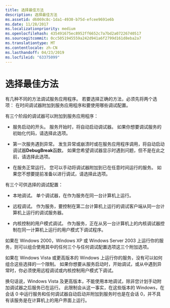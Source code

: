 ```yaml
---
title: 选择最佳方法
description: 选择最佳方法
ms.assetid: d6069c8c-1da1-4930-b75d-efcee9691e6b
ms.date: 11/28/2017
ms.localizationpriority: medium
ms.openlocfilehash: 435491675ec8952ff6652c7a7bd2a07226740517
ms.sourcegitcommit: 0cc5051945559a242d941a6f2799d161d8eba2a7
ms.translationtype: MT
ms.contentlocale: zh-CN
ms.lasthandoff: 04/23/2019
ms.locfileid: "63375099"
---
```

# <a name="choosing-the-best-method"></a>选择最佳方法


有几种不同的方法调试服务应用程序。 若要选择正确的方法，必须先将两个选项： 在时间调试器附加到服务应用程序和要使用哪些调试配置。

有三个阶段的调试器可以附加到服务应用程序：

-   服务启动的开头。 服务开始时，将自动启动调试器。 如果你想要调试服务的初始化代码，请选择此选项。

-   第一次服务遇到异常。 发生异常或崩溃时或在服务应用程序调用，将自动启动调试器**DebugBreak**函数。 如果您希望调试器显示时遇到问题，但不是在此之前，请选择此选项。

-   在服务正常运行。 您可以手动将调试器附加到已在任意时间运行的服务。 如果您不想要提前准备以进行调试，请选择此选项。

有三个可供选择的调试配置：

-   本地调试。 单个调试器，在作为服务在同一台计算机上运行。

-   远程调试。 作为服务，要控制在第二台计算机上运行的调试客户端从同一台计算机上运行的调试服务器。

-   内核控制的用户模式调试。 作为服务，正在从另一台计算机上的内核调试器控制在同一计算机上运行的用户模式下调试程序。

如果在 Windows 2000，Windows XP 或 Windows Server 2003 上运行你的服务，则可以组合使用其中的任何三个与任何调试配置选项这三个附加选项。

如果在 Windows Vista 或更高版本的 Windows 上运行你的服务，没有可以如何组合这些选择的一个限制。 如果你想要从服务启动时，开始调试，或从中遇到异常时，你必须使用远程调试或内核控制用户模式下调试。

换句话说，Windows Vista 及更高版本，不能使用本地调试，除非您计划手动附加调试器之后服务已在运行。 此限制会从这一事实，在这些版本的 Windows，在会话 0 中运行服务和任何调试器自动启动并附加到服务时也是在会话 0，并不具有该服务是在计算机上的用户界面上运行。

 

 





